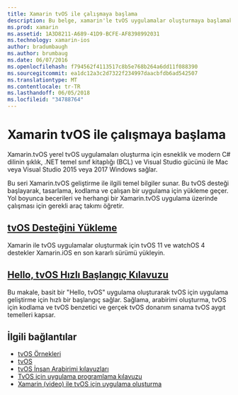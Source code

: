 ```yaml
---
title: Xamarin tvOS ile çalışmaya başlama
description: Bu belge, xamarin'le tvOS uygulamalar oluşturmaya başlamak açıklar. Bir Yükleme Kılavuzu'na ve Hızlı Başlangıç Kılavuzu bağlar.
ms.prod: xamarin
ms.assetid: 1A3D8211-A689-41D9-BCFE-AF8398992031
ms.technology: xamarin-ios
author: bradumbaugh
ms.author: brumbaug
ms.date: 06/07/2016
ms.openlocfilehash: f794562f4113517c8b5e768b264a6dd11f088390
ms.sourcegitcommit: ea1dc12a3c2d7322f234997daacbfdb6ad542507
ms.translationtype: MT
ms.contentlocale: tr-TR
ms.lasthandoff: 06/05/2018
ms.locfileid: "34788764"
---
```

# <a name="getting-started-with-tvos-in-xamarin"></a>Xamarin tvOS ile çalışmaya başlama

Xamarin.tvOS yerel tvOS uygulamaları oluşturma için esneklik ve modern C# dilinin şıklık, .NET temel sınıf kitaplığı (BCL) ve Visual Studio gücünü ile Mac veya Visual Studio 2015 veya 2017 Windows sağlar.

Bu seri Xamarin.tvOS geliştirme ile ilgili temel bilgiler sunar. Bu tvOS desteği başlayarak, tasarlama, kodlama ve çalışan bir uygulama için yükleme geçer. Yol boyunca becerileri ve herhangi bir Xamarin.tvOS uygulama üzerinde çalışması için gerekli araç takımı öğretir.

## <a name="installing-tvos-supportiostvosget-startedinstallationmd"></a>[tvOS Desteğini Yükleme](~/ios/tvos/get-started/installation.md)

Xamarin ile tvOS uygulamalar oluşturmak için tvOS 11 ve watchOS 4 destekler Xamarin.iOS en son kararlı sürümü yükleyin.

## <a name="hello-tvos-quick-start-guideiostvosget-startedhello-tvosmd"></a>[Hello, tvOS Hızlı Başlangıç Kılavuzu](~/ios/tvos/get-started/hello-tvos.md)

Bu makale, basit bir "Hello, tvOS" uygulama oluşturarak tvOS için uygulama geliştirme için hızlı bir başlangıç sağlar. Sağlama, arabirimi oluşturma, tvOS için kodlama ve tvOS benzetici ve gerçek tvOS donanım sınama tvOS aygıt temelleri kapsar.


## <a name="related-links"></a>İlgili bağlantılar

- [tvOS Örnekleri](https://developer.xamarin.com/samples/tvos/all/)
- [tvOS](https://developer.apple.com/tvos/)
- [tvOS İnsan Arabirimi kılavuzları](https://developer.apple.com/tvos/human-interface-guidelines/)
- [TvOS için uygulama programlama kılavuzu](https://developer.apple.com/library/prerelease/tvos/documentation/General/Conceptual/AppleTV_PG/)
- [Xamarin (video) ile tvOS için uygulama oluşturma](https://university.xamarin.com/lightninglectures/tvos-with-xamarin)
